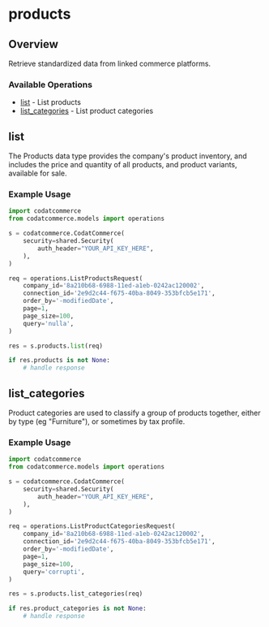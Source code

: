 # products

## Overview

Retrieve standardized data from linked commerce platforms.

### Available Operations

* [list](#list) - List products
* [list_categories](#list_categories) - List product categories

## list

The Products data type provides the company's product inventory, and includes the price and quantity of all products, and product variants, available for sale.

### Example Usage

```python
import codatcommerce
from codatcommerce.models import operations

s = codatcommerce.CodatCommerce(
    security=shared.Security(
        auth_header="YOUR_API_KEY_HERE",
    ),
)

req = operations.ListProductsRequest(
    company_id='8a210b68-6988-11ed-a1eb-0242ac120002',
    connection_id='2e9d2c44-f675-40ba-8049-353bfcb5e171',
    order_by='-modifiedDate',
    page=1,
    page_size=100,
    query='nulla',
)

res = s.products.list(req)

if res.products is not None:
    # handle response
```

## list_categories

Product categories are used to classify a group of products together, either by type (eg "Furniture"), or sometimes by tax profile.

### Example Usage

```python
import codatcommerce
from codatcommerce.models import operations

s = codatcommerce.CodatCommerce(
    security=shared.Security(
        auth_header="YOUR_API_KEY_HERE",
    ),
)

req = operations.ListProductCategoriesRequest(
    company_id='8a210b68-6988-11ed-a1eb-0242ac120002',
    connection_id='2e9d2c44-f675-40ba-8049-353bfcb5e171',
    order_by='-modifiedDate',
    page=1,
    page_size=100,
    query='corrupti',
)

res = s.products.list_categories(req)

if res.product_categories is not None:
    # handle response
```
